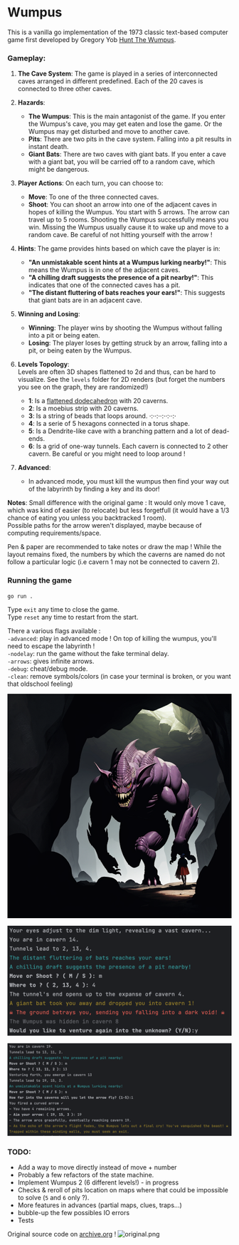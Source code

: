 # Wumpus
This is a vanilla go implementation of the 1973 classic text-based computer game first developed by Gregory Yob [Hunt The Wumpus](https://en.wikipedia.org/wiki/Hunt_the_Wumpus).

### Gameplay:

1. **The Cave System**: The game is played in a series of interconnected caves arranged in different predefined. Each of the 20 caves is connected to three other caves.

2. **Hazards**:
   - **The Wumpus**: This is the main antagonist of the game. If you enter the Wumpus's cave, you may get eaten and lose the game. Or the Wumpus may get disturbed and move to another cave.
   - **Pits**: There are two pits in the cave system. Falling into a pit results in instant death.
   - **Giant Bats**: There are two caves with giant bats. If you enter a cave with a giant bat, you will be carried off to a random cave, which might be dangerous.

3. **Player Actions**: On each turn, you can choose to:
   - **Move**: To one of the three connected caves.
   - **Shoot**: You can shoot an arrow into one of the adjacent caves in hopes of killing the Wumpus. You start with 5 arrows. The arrow can travel up to 5 rooms. Shooting the Wumpus successfully means you win. Missing the Wumpus usually cause it to wake up and move to a random cave. Be careful of not hitting yourself with the arrow !
   
4. **Hints**: The game provides hints based on which cave the player is in:
   - **"An unmistakable scent hints at a Wumpus lurking nearby!"**: This means the Wumpus is in one of the adjacent caves.
   - **"A chilling draft suggests the presence of a pit nearby!"**: This indicates that one of the connected caves has a pit.
   - **"The distant fluttering of bats reaches your ears!"**: This suggests that giant bats are in an adjacent cave.

5. **Winning and Losing**:
   - **Winning**: The player wins by shooting the Wumpus without falling into a pit or being eaten.
   - **Losing**: The player loses by getting struck by an arrow, falling into a pit, or being eaten by the Wumpus.

6. **Levels Topology**:  
   Levels are often 3D shapes flattened to 2d and thus, can be hard to visualize. See the `levels` folder for 2D renders (but forget the numbers you see on the graph, they are randomized!)
   - **1**: Is a [flattened dodecahedron](https://people.math.sc.edu/Burkardt/data/grf/dodecahedron.png) with 20 caverns.
   - **2**: Is a moebius strip with 20 caverns.
   - **3**: Is a string of beads that loops around. ·:··:··:··:··:·
   - **4**: Is a serie of 5 hexagons connected in a torus shape.
   - **5**: Is a Dendrite-like cave with a branching pattern and a lot of dead-ends.
   - **6**: Is a grid of one-way tunnels. Each cavern is connected to 2 other cavern. Be careful or you might need to loop around !

7. **Advanced**:
   - In advanced mode, you must kill the wumpus then find your way out of the labyrinth by finding a key and its door!

**Notes**: Small difference with the original game :
It would only move 1 cave, which was kind of easier (to relocate) but less forgetfull (it would have a 1/3 chance of eating you unless you backtracked 1 room).  
Possible paths for the arrow weren't displayed, maybe because of computing requirements/space.

Pen & paper are recommended to take notes or draw the map !
While the layout remains fixed, the numbers by which the caverns are named do not follow a particular logic (i.e cavern 1 may not be connected to cavern 2).

### Running the game
```
go run .
```
Type `exit` any time to close the game.  
Type `reset` any time to restart from the start.

There a various flags available :  
`-advanced`: play in advanced mode ! On top of killing the wumpus, you'll need to escape the labyrinth !  
`-nodelay`: run the game without the fake terminal delay.  
`-arrows`: gives infinite arrows.  
`-debug`: cheat/debug mode.  
`-clean`: remove symbols/colors (in case your terminal is broken, or you want that oldschool feeling)

![cover](cover.png)

![screenshot1](screenshot1.png)

![screenshot2](screenshot2.png)

### TODO:
* Add a way to move directly instead of move + number
* Probably a few refactors of the state machine.
* Implement Wumpus 2 (6 different levels!) - in progress
* Checks & reroll of pits location on maps where that could be impossible to solve (`5` and `6` only ?).
* More features in advances (partial maps, clues, traps...)
* bubble-up the few possibles IO errors
* Tests

Original source code on [archive.org](https://archive.org/details/CreativeComputingv01n05SeptemberOctober1975/page/n51/mode/2up) !
![original.png](original.png)
